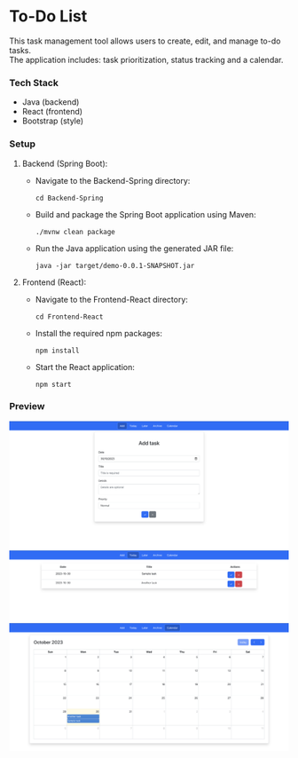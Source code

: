 # To-Do List

This task management tool allows users to create, edit, and manage to-do tasks.\
The application includes: task prioritization, status tracking and a calendar.

### Tech Stack

- Java (backend)
- React (frontend)
- Bootstrap (style)

### Setup

1. Backend (Spring Boot):

   - Navigate to the Backend-Spring directory:
     ```
     cd Backend-Spring
     ```

   - Build and package the Spring Boot application using Maven:
     ```
     ./mvnw clean package
     ```

   - Run the Java application using the generated JAR file:
     ```
     java -jar target/demo-0.0.1-SNAPSHOT.jar
     ```

2. Frontend (React):

   - Navigate to the Frontend-React directory:
     ```
     cd Frontend-React
     ```

   - Install the required npm packages:
     ```
     npm install
     ```

   - Start the React application:
     ```
     npm start
     ```

### Preview

![Add task](/Frontend-React/public/screenshots/to-do-list-add-task.png)
![Today's tasks](/Frontend-React/public/screenshots/to-do-list-today.png)
![Calendar](/Frontend-React/public/screenshots/to-do-list-calendar.png)

